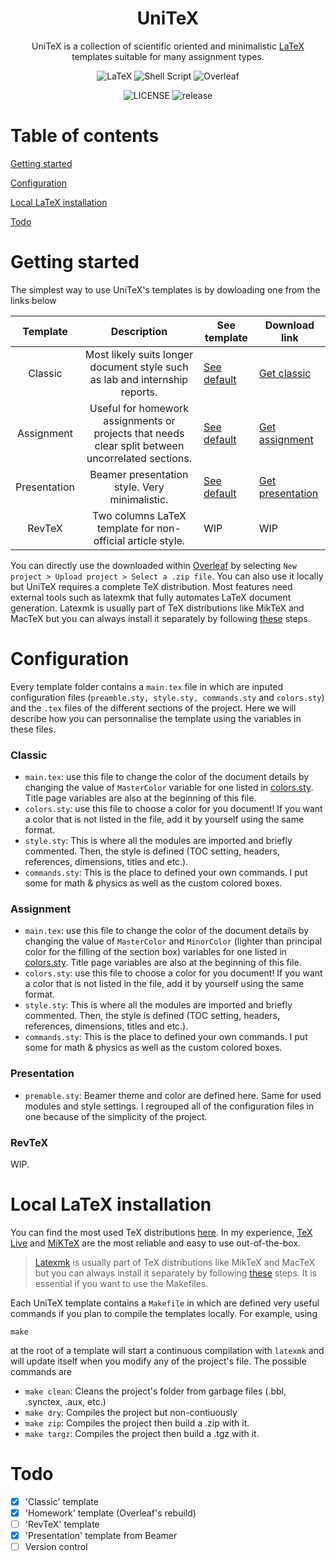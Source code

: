 <div align="center">

# UniTeX

UniTeX is a collection of scientific oriented and minimalistic [LaTeX](https://www.latex-project.org/) templates suitable for many assignment types.

![LaTeX](https://img.shields.io/badge/latex-%23008080.svg?style=for-the-badge&logo=latex&logoColor=white) ![Shell Script](https://img.shields.io/badge/shell_script-%23121011.svg?style=for-the-badge&logo=gnu-bash&logoColor=white) ![Overleaf](https://img.shields.io/badge/Overleaf-47A141?style=for-the-badge&logo=Overleaf&logoColor=white)

![LICENSE](https://img.shields.io/github/license/BCarnaval/UniTeX?color=blue&style=for-the-badge) ![release](https://img.shields.io/github/v/tag/BCarnaval/Unitex?color=%23FF7F50&style=for-the-badge)

</div>

# Table of contents

[Getting started](#getting-started)

[Configuration](#configuration)

[Local LaTeX installation](#local-latex-installation)

[Todo](#todo)

# Getting started

The simplest way to use UniTeX's templates is by dowloading one from the links below

<div align="center">

|   Template   	|                                                                                                                    Description                                                                                                                    	| See template                                                                       	| Download link                                                                                                         	|
|:------------:	|:-------------------------------------------------------------------------------------------------------------------------------------------------------------------------------------------------------------------------------------------------:	|------------------------------------------------------------------------------------	|-----------------------------------------------------------------------------------------------------------------------	|
|    Classic   	| Most likely suits longer document style such as lab and internship reports. 	| [See default](https://github.com/BCarnaval/UniTeX/blob/main/Classic/main.pdf)      	| [Get classic](https://downgit.evecalm.com/#/home?url=https://github.com/BCarnaval/UniTeX/tree/main/Classic)           	|
|  Assignment  	| Useful for homework assignments or projects that needs clear split between uncorrelated sections.                                            	| [See default](https://github.com/BCarnaval/UniTeX/blob/main/Assignment/main.pdf)     	| [Get assignment](https://downgit.evecalm.com/#/home?url=https://github.com/BCarnaval/UniTeX/tree/main/Assignment)         	|
| Presentation 	| Beamer presentation style. Very minimalistic.                                                                                                                                                                                                     	| [See default](https://github.com/BCarnaval/UniTeX/blob/main/Presentation/main.pdf) 	| [Get presentation](https://downgit.evecalm.com/#/home?url=https://github.com/BCarnaval/UniTeX/tree/main/Presentation) 	|
|    RevTeX    	| Two columns LaTeX template for non-official article style.                                                                                                                                                                                        	| WIP                                                                                	| WIP                                                                                                                   	|

</div>

You can directly use the downloaded within [Overleaf](https://www.overleaf.com/) by selecting `New project > Upload project > Select a .zip file`. You can also use it locally but UniTeX requires a complete TeX distribution. Most features need external tools such as latexmk that fully automates LaTeX document generation. Latexmk is usually part of TeX distributions like MikTeX and MacTeX but you can always install it separately by following [these](https://mg.readthedocs.io/latexmk.html) steps.

# Configuration

Every template folder contains a `main.tex` file in which are inputed configuration files (`preamble.sty, style.sty, commands.sty` and `colors.sty`) and the `.tex` files of the different sections of the project. Here we will describe how you can personnalise the template using the variables in these files.

### Classic

- `main.tex`: use this file to change the color of the document details by changing the value of `MasterColor` variable for one listed in [colors.sty](https://github.com/BCarnaval/UniTeX/blob/main/Classic/colors.sty). Title page variables are also at the beginning of this file.
- `colors.sty`: use this file to choose a color for you document! If you want a color that is not listed in the file, add it by yourself using the same format.
- `style.sty`: This is where all the modules are imported and briefly commented. Then, the style is defined (TOC setting, headers, references, dimensions, titles and etc.).
- `commands.sty`: This is the place to defined your own commands. I put some for math & physics as well as the custom colored boxes.

### Assignment

- `main.tex`: use this file to change the color of the document details by changing the value of `MasterColor` and `MinorColor` (lighter than principal color for the filling of the section box) variables for one listed in [colors.sty](https://github.com/BCarnaval/UniTeX/blob/main/Assignment/colors.sty). Title page variables are also at the beginning of this file.
- `colors.sty`: use this file to choose a color for you document! If you want a color that is not listed in the file, add it by yourself using the same format.
- `style.sty`: This is where all the modules are imported and briefly commented. Then, the style is defined (TOC setting, headers, references, dimensions, titles and etc.).
- `commands.sty`: This is the place to defined your own commands. I put some for math & physics as well as the custom colored boxes.

### Presentation

- `premable.sty`: Beamer theme and color are defined here. Same for used modules and style settings. I regrouped all of the configuration files in one because of the simplicity of the project.

### RevTeX

WIP.

# Local LaTeX installation

You can find the most used TeX distributions [here](https://www.latex-project.org/get/#tex-distributions). In my experience, [TeX Live](https://www.tug.org/texlive/) and [MiKTeX](https://miktex.org/) are the most reliable and easy to use out-of-the-box.

> [Latexmk](https://www.cantab.net/users/johncollins/latexmk/) is usually part of TeX distributions like MikTeX and MacTeX but you can always install it separately by following [these](https://mg.readthedocs.io/latexmk.html) steps. It is essential if you want to use the Makefiles.

Each UniTeX template contains a `Makefile` in which are defined very useful commands if you plan to compile the templates locally. For example, using

```shell
make
```

at the root of a template will start a continuous compilation with `latexmk` and will update itself when you modify any of the project's file. The possible commands are

- `make clean`: Cleans the project's folder from garbage files (.bbl, .synctex, .aux, etc.)
- `make dry`: Compiles the project but non-contiuously
- `make zip`: Compiles the project then build a .zip with it.
- `make targz`: Compiles the project then build a .tgz with it.

# Todo

- [x] 'Classic' template
- [x] 'Homework' template (Overleaf's rebuild)
- [ ] 'RevTeX' template
- [x] 'Presentation' template from Beamer
- [ ] Version control
